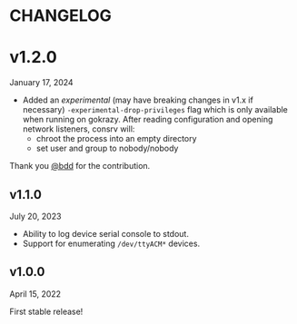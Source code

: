 # CHANGELOG

# v1.2.0
January 17, 2024

- Added an *experimental* (may have breaking changes in v1.x if necessary)
  `-experimental-drop-privileges` flag which is only available when running on
  gokrazy. After reading configuration and opening network listeners, consrv
  will:
  - chroot the process into an empty directory
  - set user and group to nobody/nobody

Thank you [@bdd](https://github.com/bdd) for the contribution.

## v1.1.0
July 20, 2023

- Ability to log device serial console to stdout.
- Support for enumerating `/dev/ttyACM*` devices.

## v1.0.0
April 15, 2022

First stable release!

